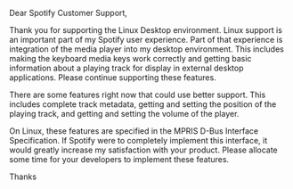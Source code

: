 <!--
This is a friendly letter template you can use to contact Spotify customer
support to request support of the full MPRIS interface specification.
-->

Dear Spotify Customer Support,

Thank you for supporting the Linux Desktop environment. Linux support is an
important part of my Spotify user experience. Part of that experience is
integration of the media player into my desktop environment. This includes
making the keyboard media keys work correctly and getting basic information
about a playing track for display in external desktop applications. Please
continue supporting these features.

There are some features right now that could use better support. This includes
complete track metadata, getting and setting the position of the playing track,
and getting and setting the volume of the player.

On Linux, these features are specified in the MPRIS D-Bus Interface
Specification. If Spotify were to completely implement this interface, it would
greatly increase my satisfaction with your product. Please allocate some time
for your developers to implement these features.

Thanks
